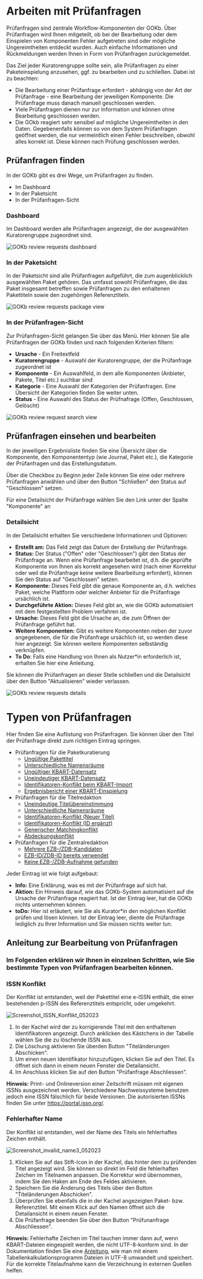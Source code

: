 # Arbeiten mit Prüfanfragen

Prüfanfragen sind zentrale Workflow-Komponenten der GOKb. Über Prüfanfragen wird Ihnen 
mitgeteilt, ob bei der Bearbeitung oder dem Einspielen von Komponenten Fehler aufgetreten sind oder 
mögliche Ungereimtheiten entdeckt wurden. Auch einfache Informationen und Rückmeldungen werden 
Ihnen in Form von Prüfanfragen zurückgemeldet. 

Das Ziel jeder Kuratorengruppe sollte sein, alle Prüfanfragen zu einer Paketeinspielung anzusehen, 
ggf. zu bearbeiten und zu schließen. Dabei ist zu beachten:
  
  * Die Bearbeitung einer Prüfanfrage erfordert - abhängig von der Art der Prüfanfrage - eine 
  Bearbeitung der jeweiligen Komponente. Die Prüfanfrage muss danach manuell geschlossen werden.
  * Viele Prüfanfragen dienen nur zur Information und können ohne Bearbeitung geschlossen werden.
  * Die GOkb reagiert sehr sensibel auf mögliche Ungereimtheiten in den Daten. Gegebenenfalls 
  können so von dem System Prüfanfragen geöffnet werden, die nur vermeintlich einen Fehler 
  beschreiben, obwohl alles korrekt ist. Diese können nach Prüfung geschlossen werden. 

## Prüfanfragen finden

In der GOKb gibt es drei Wege, um Prüfanfragen zu finden.

  * Im Dashboard
  * In der Paketsicht
  * In der Prüfanfragen-Sicht
  
### Dashboard

Im Dashboard werden alle Prüfanfragen angezeigt, die der ausgewählten Kuratorengruppe zugeordnet sind. 

![GOKb review requests dashboard](../assets/dashboard.de.png "GOKb Prüfanfragen im Dashboard")


### In der Paketsicht

In der Paketsicht sind alle Prüfanfragen aufgeführt, die zum augenblicklich ausgewählten Paket gehören. 
Das umfasst sowohl Prüfanfragen, die das Paket insgesamt betreffen sowie Prüfanfragen zu den enhaltenen 
Pakettiteln sowie den zugehörigen Referenztiteln.

![GOKb review requests package view](../assets/review-requests-package-view.de.png "GOKb Prüfanfragen in Paketsicht")

### In der Prüfanfragen-Sicht

Zur Prüfanfragen-Sicht gelangen Sie über das Menü. Hier können Sie alle Prüfanfragen der GOKb
finden und nach folgenden Kriterien filtern:

  * **Ursache** - Ein Freitextfeld
  * **Kuratorengruppe** - Auswahl der Kuratorengruppe, der die Prüfanfrage zugeordnet ist
  * **Komponente** - Ein Auswahlfeld, in dem alle Komponenten (Anbieter, Pakete, Titel etc.) suchbar sind
  * **Kategorie** - Eine Auswahl der Kategorien der Prüfanfragen. Eine Übersicht der Kategorien finden 
  Sie weiter unten.
  * **Status** - Eine Auswahl des Status der Prüfnafrage (Offen, Geschlossen, Gelöscht)
  
![GOKb review request search view](../assets/review-requests-search.de.png "GOKb Prüfanfragensicht")
  
## Prüfanfragen einsehen und bearbeiten

In der jeweiligen Ergebnisliste finden Sie eine Übersicht über die Komponente, den Komponententyp (wie 
Journal, Paket etc.), die Kategorie der Prüfanfragen und das Erstellungsdatum. 

Über die Checkbox zu Beginn jeder Zeile können Sie eine oder mehrere Prüfanfragen anwählen und über den Button 
"Schließen" den Status auf "Geschlossen" setzen. 

Für eine Detailsicht der Prüfanfrage wählen Sie den Link unter der Spalte "Komponente" an

### Detailsicht

In der Detailsicht erhalten Sie verschiedene Informationen und Optionen:

  * **Erstellt am:** Das Feld zeigt das Datum der Erstellung der Prüfanfrage.
  * **Status:** Der Status ("Offen" oder "Geschlossen") gibt den Status der Prüfanfrage an. Wenn eine 
  Prüfanfrage bearbeitet ist, d.h. die geprüfte Komponente von Ihnen als korrekt angesehen wird (nach 
  einer Korrektur oder weil die Prüfanfrage keine weitere Bearbeitung erfordert), können Sie den Status 
  auf "Geschlossen" setzen.
  * **Komponente:** Dieses Feld gibt die genaue Komponente an, d.h. welches Paket, welche Plattform oder 
  welcher Anbieter für die Prüfanfrage ursächlich ist. 
  * **Durchgeführte Aktion:** Dieses Feld gibt an, wie die GOKb automatisiert mit dem festgestellten 
  Problem verfahren ist.
  * **Ursache:** Dieses Feld gibt die Ursache an, die zum Öffnen der Prüfanfrage geführt hat. 
  * **Weitere Komponenten:** Gibt es weitere Komponenten neben der zuvor angegebenen, die für die Prüfanfrage 
  ursächlich ist, so werden diese hier angezeigt. Sie können weitere Komponenten selbständig verknüpfen.
  * **To Do**: Falls eine Handlung von Ihnen als Nutzer*in erforderlich ist, erhalten Sie hier eine Anleitung.
  
Sie können die Prüfanfragen an dieser Stelle schließen und die Detailsicht über den Button "Aktualisieren" 
wieder verlassen. 
  
![GOKb review requests details](../assets/review-requests-details.de.png "GOKb Prüfanfragen Detailsicht")

# Typen von Prüfanfragen

Hier finden Sie eine Auflistung von Prüfanfragen. Sie können über den Titel der Prüfanfrage direkt zum 
richtigen Eintrag springen.

  * Prüfanfragen für die Paketkuratierung
    * [Ungültige Pakettitel](#ungultige-pakettitel)
    * [Unterschiedliche Namensräume](#unterschiedliche-namensraume)
    * [Ungültiger KBART-Datensatz](#ungultiger-kbart-datensatz)
    * [Uneindeutiger KBART-Datensatz](#uneindeutiger-kbart-datensatz)
    * [Identifikatoren-Konflikt beim KBART-Import](#identifikatoren-konflikt-beim-kbart-import)
    * [Ergebnisbericht einer KBART-Einspielung](#ergebnisbericht-einer-kbart-einspielung)
  * Prüfanfragen für die Titelredaktion
    * [Uneindeutige Titelübereinstimmung](#uneindeutige-titelubereinstimmung)
    * [Unterschiedliche Namensräume](#unterschiedliche-namensraume)
    * [Identifikatoren-Konflikt (Neuer Titel)](#identifikatoren-konflikt-neuer-titel)
    * [Identifikatoren-Konflikt (ID ergänzt)](#identifikatoren-konflikt-id-erganzt)
    * [Generischer Matchingkonflikt](#generischer-matchingkonflikt)
    * [Abdeckungskonflikt](#abdeckungskonflikt)
  * Prüfanfragen für die Zentralredaktion
    * [Mehrere EZB-/ZDB-Kandidaten](#mehrere-ezb-zdb-kandidaten)
    * [EZB-ID/ZDB-ID bereits verwendet](#ezb-idzdb-id-bereits-verwendet)
    * [Keine EZB-/ZDB-Aufnahme gefunden](#keine-ezb-zdb-aufnahme-gefunden)
    
    

Jeder Eintrag ist wie folgt aufgebaut:
 
  * **Info:** Eine Erklärung, was es mit der Prüfanfrage auf sich hat.
  * **Aktion:** Ein Hinweis darauf, wie das GOKb-System automatisiert auf die Ursache der Prüfanfrage 
  reagiert hat. Ist der Eintrag leer, hat die GOKb nichts unternehmen können.
  * **toDo:** Hier ist erläutert, wie Sie als Kurator*in den möglichen Konflikt prüfen und lösen können. 
  Ist der Eintrag leer, diente die Prüfanfrage lediglich zu Ihrer Information und Sie müssen nichts 
  weiter tun.


## Anleitung zur Bearbeitung von Prüfanfragen
### Im Folgenden erklären wir Ihnen in einzelnen Schritten, wie Sie bestimmte Typen von Prüfanfragen bearbeiten können.

### ISSN Konflikt

Der Konflikt ist entstanden, weil der Pakettitel eine e-ISSN enthält, die einer bestehenden p-ISSN des Referenztitels entspricht, oder umgekehrt.

![Screenshot_ISSN_Konflikt_052023](https://user-images.githubusercontent.com/127318583/236470236-f3174403-6222-454a-9fea-49a4b22af37c.png)

1. In der Kachel wird der zu korrigierende Titel mit den enthaltenen Identifikatoren angezeigt. Durch anklicken des Kästchens in der Tabelle wählen Sie die zu löschende ISSN aus.
2. Die Löschung aktivieren Sie überden Button "Titeländerungen Abschicken".
3. Um einen neuen Identifikator hinzuzufügen, klicken Sie auf den Titel. Es öffnet sich dann in einem neuen Fenster die Detailansicht.
4. Im Anschluss klicken Sie auf den Button "Prüfanfrage Abschliessen".

**Hinweis:** Print- und Onlineversion einer Zeitschrift müssen mit eigenen ISSNs ausgezeichnet werden. Verschiedene Nachweissysteme benutzen jedoch eine ISSN fälschlich für beide Versionen. Die autorisierten ISSNs finden Sie unter https://portal.issn.org/.


### Fehlerhafter Name

Der Konflikt ist entstanden, weil der Name des Titels ein fehlerhaftes Zeichen enthält.

![Screenshot_invalid_name3_052023](https://user-images.githubusercontent.com/127318583/236760551-481b36d7-b309-40f6-ab86-56dfb827c092.png)

1. Klicken Sie auf das Stift-Icon in der Kachel, das hinter dem zu prüfenden Titel angezeigt wird. Sie können so direkt im Feld die fehlerhaften Zeichen im Titelnamen anpassen. Die Korrektur wird übernommen, indem Sie den Haken am Ende des Feldes aktivieren.
2. Speichern Sie die Änderung des Titels über den Button "Titeländerungen Abschicken".
3. Überprüfen Sie ebenfalls die in der Kachel angezeigten Paket- bzw. Referenztitel. Mit einem Klick auf den Namen öffnet sich die Detailansicht in einem neuen Fenster. 
4. Die Prüfanfrage beenden Sie über den Button "Prüfunanfrage Abschliessen".

**Hinweis:** Fehlerhafte Zeichen im Titel tauchen immer dann auf, wenn KBART-Dateien eingespielt werden, die nicht UTF-8-konform sind. In der Dokumentation finden Sie eine [Anleitung](https://gokb.org/de/documentation/kbart-editing.html), wie man mit einem Tabellenkalkulationsprogramm Dateien in UTF-8 umwandelt und speichert. Für die korrekte Titelaufnahme kann die Verzeichnung in externen Quellen helfen.

